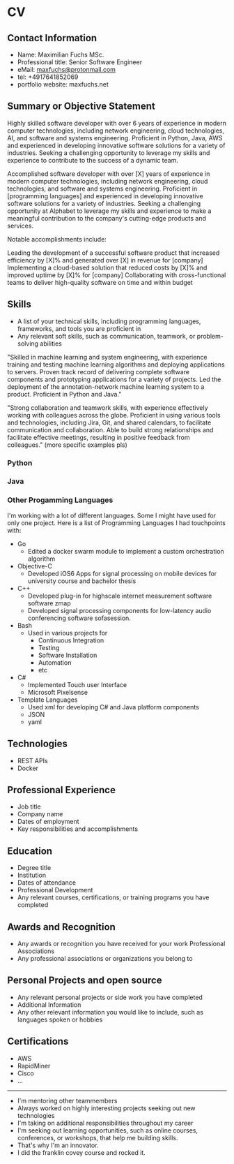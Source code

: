 # CV

## Contact Information

- Name: Maximilian Fuchs MSc.
- Professional title: Senior Software Engineer
- eMail: maxfuchs@protonmail.com
- tel: +4917641852069
- portfolio website: maxfuchs.net

## Summary or Objective Statement

Highly skilled software developer with over 6 years of experience in modern computer technologies, including network engineering, cloud technologies, AI, and software and systems engineering. Proficient in Python, Java, AWS and experienced in developing innovative software solutions for a variety of industries. Seeking a challenging opportunity to leverage my skills and experience to contribute to the success of a dynamic team.

Accomplished software developer with over [X] years of experience in modern computer technologies, including network engineering, cloud technologies, and software and systems engineering. Proficient in [programming languages] and experienced in developing innovative software solutions for a variety of industries. Seeking a challenging opportunity at Alphabet to leverage my skills and experience to make a meaningful contribution to the company's cutting-edge products and services.

Notable accomplishments include:

Leading the development of a successful software product that increased efficiency by [X]% and generated over [X] in revenue for [company]
Implementing a cloud-based solution that reduced costs by [X]% and improved uptime by [X]% for [company]
Collaborating with cross-functional teams to deliver high-quality software on time and within budget

## Skills

- A list of your technical skills, including programming languages, frameworks, and tools you are proficient in
- Any relevant soft skills, such as communication, teamwork, or problem-solving abilities

"Skilled in machine learning and system engineering, with experience training and testing machine learning algorithms and deploying applications to servers. Proven track record of delivering complete software components and prototyping applications for a variety of projects. Led the deployment of the annotation-network machine learning system to a product. Proficient in Python and Java."

"Strong collaboration and teamwork skills, with experience effectively working with colleagues across the globe. Proficient in using various tools and technologies, including Jira, Git, and shared calendars, to facilitate communication and collaboration. Able to build strong relationships and facilitate effective meetings, resulting in positive feedback from colleagues."
(more specific examples pls)

### Python

### Java

### Other Progamming Languages

I'm working with a lot of different languages. Some I might have used for only one project. Here is a list of Programming Languages I had touchpoints with:

- Go
  - Edited a docker swarm module to implement a custom orchestration algorithm
- Objective-C
  - Developed iOS6 Apps for signal processing on mobile devices for university course and bachelor thesis
- C++
  - Developed plug-in for highscale internet measurement software software zmap
  - Developed signal processing components for low-latency audio conferencing software sofasession.
- Bash
  - Used in various projects for
    - Continuous Integration
    - Testing
    - Software Installation
    - Automation
    - etc
- C#
  - Implemented Touch user Interface
  - Microsoft Pixelsense
- Template Languages
  - Used xml for developing C# and Java platform components
  - JSON
  - yaml

## Technologies

- REST APIs
- Docker

## Professional Experience

- Job title
- Company name
- Dates of employment
- Key responsibilities and accomplishments

## Education

- Degree title
- Institution
- Dates of attendance
- Professional Development
- Any relevant courses, certifications, or training programs you have completed

## Awards and Recognition

- Any awards or recognition you have received for your work
Professional Associations
- Any professional associations or organizations you belong to

## Personal Projects and open source

- Any relevant personal projects or side work you have completed
- Additional Information
- Any other relevant information you would like to include, such as languages spoken or hobbies

## Certifications

- AWS
- RapidMiner
- Cisco
- ...

---

- I'm mentoring other teammembers
- Always worked on highly interesting projects seeking out new technologies
- I'm taking on additional responsibilities throughout my career
- I'm seeking out learning opportunities, such as online courses, conferences, or workshops, that help me building skills.
- That's why I'm an innovator.
- I did the franklin covey course and rocked it.
